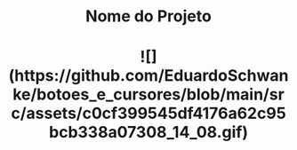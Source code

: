 <h1 align="center">Nome do Projeto</h1>

<h1 align="center">
  ![](https://github.com/EduardoSchwanke/botoes_e_cursores/blob/main/src/assets/c0cf399545df4176a62c95bcb338a07308_14_08.gif)
</h1>
